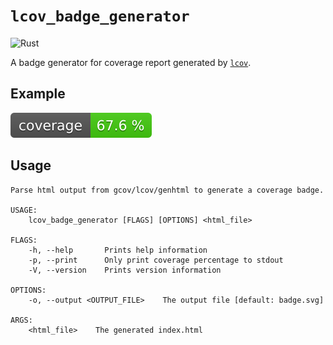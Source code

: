 # `lcov_badge_generator`

![Rust](https://github.com/romainreignier/lcov_badge_generator/workflows/Rust/badge.svg)

A badge generator for coverage report generated by [`lcov`](http://ltp.sourceforge.net/coverage/lcov.php).

## Example

![badge](assets/badge.svg)

## Usage

```
Parse html output from gcov/lcov/genhtml to generate a coverage badge.

USAGE:
    lcov_badge_generator [FLAGS] [OPTIONS] <html_file>

FLAGS:
    -h, --help       Prints help information
    -p, --print      Only print coverage percentage to stdout
    -V, --version    Prints version information

OPTIONS:
    -o, --output <OUTPUT_FILE>    The output file [default: badge.svg]

ARGS:
    <html_file>    The generated index.html
```
